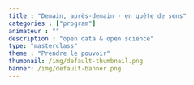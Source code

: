 ```yaml
---
title : "Demain, après-demain - en quête de sens"
categories : ["program"]
animateur : ""
description : "open data & open science"
type: "masterclass"
theme : "Prendre le pouvoir"
thumbnail: /img/default-thumbnail.png
banner: /img/default-banner.png
---
```

